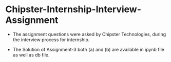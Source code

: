 # Chipster-Internship-Interview-Assignment

* The assignment questions were asked by Chipster Technologies, during the interview process for internship.

* The Solution of Assignment-3 both (a) and (b) are available in ipynb file as well as db file.
